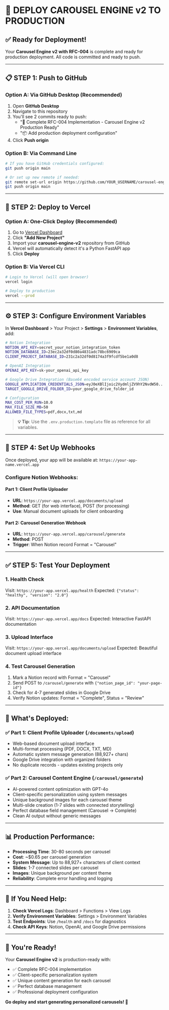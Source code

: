 # 🚀 DEPLOY CAROUSEL ENGINE v2 TO PRODUCTION

## ✅ Ready for Deployment!

Your **Carousel Engine v2 with RFC-004** is complete and ready for production deployment. All code is committed and ready to push.

---

## 📋 **STEP 1: Push to GitHub**

### Option A: Via GitHub Desktop (Recommended)
1. Open **GitHub Desktop**
2. Navigate to this repository
3. You'll see 2 commits ready to push:
   - "🚀 Complete RFC-004 Implementation - Carousel Engine v2 Production Ready"
   - "📦 Add production deployment configuration"
4. Click **Push origin**

### Option B: Via Command Line
```bash
# If you have GitHub credentials configured:
git push origin main

# Or set up new remote if needed:
git remote set-url origin https://github.com/YOUR_USERNAME/carousel-engine-v2.git
git push origin main
```

---

## 🚀 **STEP 2: Deploy to Vercel**

### Option A: One-Click Deploy (Recommended)
1. Go to [Vercel Dashboard](https://vercel.com/dashboard)
2. Click **"Add New Project"**
3. Import your **carousel-engine-v2** repository from GitHub
4. Vercel will automatically detect it's a Python FastAPI app
5. Click **Deploy**

### Option B: Via Vercel CLI
```bash
# Login to Vercel (will open browser)
vercel login

# Deploy to production
vercel --prod
```

---

## ⚙️ **STEP 3: Configure Environment Variables**

In **Vercel Dashboard** > Your Project > **Settings** > **Environment Variables**, add:

```bash
# Notion Integration
NOTION_API_KEY=secret_your_notion_integration_token
NOTION_DATABASE_ID=23ec2a32df0d80a4831adc78bc6909ca  
CLIENT_PROJECT_DATABASE_ID=231c2a32df0d8174a3f9fcdf5be1a0d8

# OpenAI Integration
OPENAI_API_KEY=sk-your_openai_api_key

# Google Drive Integration (Base64 encoded service account JSON)
GOOGLE_APPLICATION_CREDENTIALS_JSON=eyJ0eXBlIjoic2VydmljZV9hY2NvdW50...
TARGET_GOOGLE_DRIVE_FOLDER_ID=your_google_drive_folder_id

# Configuration
MAX_COST_PER_RUN=10.0
MAX_FILE_SIZE_MB=50
ALLOWED_FILE_TYPES=pdf,docx,txt,md
```

> **💡 Tip**: Use the `.env.production.template` file as reference for all variables.

---

## 🔗 **STEP 4: Set Up Webhooks**

Once deployed, your app will be available at: `https://your-app-name.vercel.app`

### Configure Notion Webhooks:

#### **Part 1: Client Profile Uploader**
- **URL**: `https://your-app.vercel.app/documents/upload`
- **Method**: GET (for web interface), POST (for processing)
- **Use**: Manual document uploads for client onboarding

#### **Part 2: Carousel Generation Webhook**
- **URL**: `https://your-app.vercel.app/carousel/generate`
- **Method**: POST
- **Trigger**: When Notion record Format = "Carousel"

---

## ✅ **STEP 5: Test Your Deployment**

### 1. Health Check
Visit: `https://your-app.vercel.app/health`
Expected: `{"status": "healthy", "version": "2.0"}`

### 2. API Documentation
Visit: `https://your-app.vercel.app/docs`
Expected: Interactive FastAPI documentation

### 3. Upload Interface
Visit: `https://your-app.vercel.app/documents/upload`
Expected: Beautiful document upload interface

### 4. Test Carousel Generation
1. Mark a Notion record with Format = "Carousel"
2. Send POST to `/carousel/generate` with `{"notion_page_id": "your-page-id"}`
3. Check for 4-7 generated slides in Google Drive
4. Verify Notion updates: Format = "Complete", Status = "Review"

---

## 🎯 **What's Deployed:**

### ✅ **Part 1: Client Profile Uploader** (`/documents/upload`)
- Web-based document upload interface
- Multi-format processing (PDF, DOCX, TXT, MD)
- Automatic system message generation (88,927+ chars)
- Google Drive integration with organized folders
- No duplicate records - updates existing projects only

### ✅ **Part 2: Carousel Content Engine** (`/carousel/generate`)
- AI-powered content optimization with GPT-4o
- Client-specific personalization using system messages
- Unique background images for each carousel theme
- Multi-slide creation (1-7 slides with connected storytelling)
- Perfect database field management (Carousel → Complete)
- Clean AI output without generic messages

---

## 📊 **Production Performance:**
- **Processing Time**: 30-80 seconds per carousel
- **Cost**: ~$0.65 per carousel generation
- **System Message**: Up to 88,927+ characters of client context
- **Slides**: 1-7 connected slides per carousel
- **Images**: Unique background per content theme
- **Reliability**: Complete error handling and logging

---

## 🚨 **If You Need Help:**

1. **Check Vercel Logs**: Dashboard > Functions > View Logs
2. **Verify Environment Variables**: Settings > Environment Variables
3. **Test Endpoints**: Use `/health` and `/docs` for diagnostics
4. **Check API Keys**: Notion, OpenAI, and Google Drive permissions

---

## 🎉 **You're Ready!**

Your **Carousel Engine v2** is production-ready with:
- ✅ Complete RFC-004 implementation
- ✅ Client-specific personalization system
- ✅ Unique content generation for each carousel
- ✅ Perfect database management
- ✅ Professional deployment configuration

**Go deploy and start generating personalized carousels! 🚀**